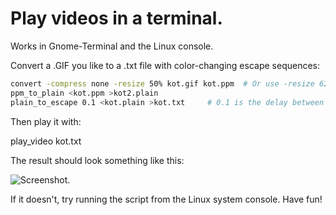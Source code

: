 Play videos in a terminal.
==========================

Works in Gnome-Terminal and the Linux console.

Convert a .GIF you like to a .txt file with color-changing escape sequences:

```bash
convert -compress none -resize 50% kot.gif kot.ppm	# Or use -resize 62x46
ppm_to_plain <kot.ppm >kot2.plain
plain_to_escape 0.1 <kot.plain >kot.txt		# 0.1 is the delay between frames.
```

Then play it with:

play_video kot.txt

The result should look something like this:

![Screenshot.](https://raw.github.com/tema88/lc-play-video/master/screenshots/Снимок-257.png)

If it doesn't, try running the script from the Linux system console. Have fun!
